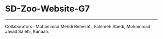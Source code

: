 # SD-Zoo-Website-G7
---------------
Collaborators :
Mohammad Mehdi Beheshti,
Fatemeh Abedi,
Mohammad Javad Salehi,
Kanaan.
